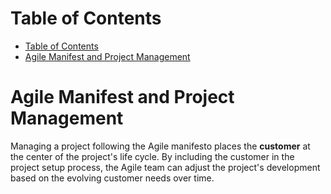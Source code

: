 # Table of Contents

- [Table of Contents](#table-of-contents)
- [Agile Manifest and Project Management](#agile-manifest-and-project-management)

# Agile Manifest and Project Management

Managing a project following the Agile manifesto places the **customer** at the center of the project's life cycle. By including the customer in the project setup process, the Agile team can adjust the project's development based on the evolving customer needs over time.
